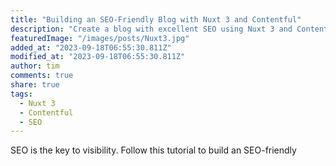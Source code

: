 ```yaml
---
title: "Building an SEO-Friendly Blog with Nuxt 3 and Contentful"
description: "Create a blog with excellent SEO using Nuxt 3 and Contentful CMS to drive organic traffic."
featuredImage: "/images/posts/Nuxt3.jpg"
added_at: "2023-09-18T06:55:30.811Z"
modified_at: "2023-09-18T06:55:30.811Z"
author: tim
comments: true
share: true
tags:
  - Nuxt 3
  - Contentful
  - SEO
---
```


SEO is the key to visibility. Follow this tutorial to build an SEO-friendly
